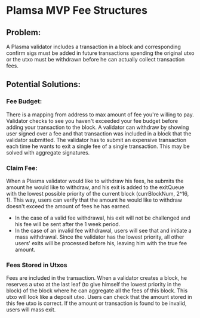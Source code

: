 # Plamsa MVP Fee Structures

## Problem:
A Plasma validator includes a transaction in a block and corresponding confirm sigs must be added in future transactions spending the original utxo or the utxo must be withdrawn before he can actually collect transaction fees.

## Potential Solutions:

### Fee Budget:
There is a mapping from address to max amount of fee you're willing to pay. Validator checks to see you haven't exceeded your fee budget before adding your transaction to the block. A validator can withdraw by showing user signed over a fee and that transaction was included in a block that the validator submitted. The validator has to submit an expensive transaction each time he wants to exit a single fee of a single transaction. This may be solved with aggregate signatures.

### Claim Fee:
When a Plasma validator would like to withdraw his fees, he submits the amount he would like to withdraw, and his exit is added to the exitQueue with the lowest possible priority of the current block (currBlockNum, 2^16, 1). This way, users can verify that the amount he would like to withdraw doesn't exceed the amount of fees he has earned.
* In the case of a valid fee withdrawal, his exit will not be challenged and his fee will be sent after the 1 week period.
* In the case of an invalid fee withdrawal, users will see that and initiate a mass withdrawal. Since the validator has the lowest priority, all other users' exits will be processed before his, leaving him with the true fee amount.

### Fees Stored in Utxos
Fees are included in the transaction. When a validator creates a block, he reserves a utxo at the last leaf (to give himself the lowest priority in the block) of the block where he can aggregate all the fees of this block. This utxo will look like a deposit utxo. Users can check that the amount stored in this fee utxo is correct. If the amount or transaction is found to be invalid, users will mass exit.
